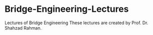 # Bridge-Engineering-Lectures
Lectures of Bridge Engineering
These lectures are created by Prof. Dr. Shahzad Rahman.
